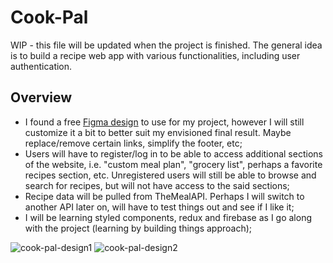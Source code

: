 # Cook-Pal

WIP - this file will be updated when the project is finished.
The general idea is to build a recipe web app with various functionalities, including user authentication.

## Overview
- I found a free [Figma design](https://www.figma.com/community/file/1218104730269490175) to use for my project, however I will still customize it a bit to better suit my envisioned final result. Maybe replace/remove certain links, simplify the footer, etc;
- Users will have to register/log in to be able to access additional sections of the website, i.e. "custom meal plan", "grocery list", perhaps a favorite recipes section, etc. Unregistered users will still be able to browse and search for recipes, but will not have access to the said sections;
- Recipe data will be pulled from TheMealAPI. Perhaps I will switch to another API later on, will have to test things out and see if I like it;
- I will be learning styled components, redux and firebase as I go along with the project (learning by building things approach);


![cook-pal-design1](https://user-images.githubusercontent.com/98835134/232806267-6b69c85a-1763-4767-aeb4-01774c268cdf.jpg)
![cook-pal-design2](https://user-images.githubusercontent.com/98835134/232806289-b4d0a532-a97a-4144-aa8a-8f1b09601ad5.jpg)
